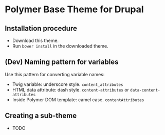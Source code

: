 # Polymer Base Theme for Drupal

## Installation procedure
  - Download this theme.
  - Run `bower install` in the downloaded theme.

## (Dev) Naming pattern for variables
 Use this pattern for converting variable names:
 - Twig variable: underscore style. `content_attributes`
 - HTML data attribute: dash style. `content-attributes` or `data-content-attributes`
 - Inside Polymer DOM template: camel case. `contentAttributes`

## Creating a sub-theme
 - TODO
